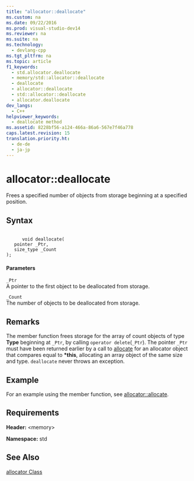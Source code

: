 ```yaml
---
title: "allocator::deallocate"
ms.custom: na
ms.date: 09/22/2016
ms.prod: visual-studio-dev14
ms.reviewer: na
ms.suite: na
ms.technology: 
  - devlang-cpp
ms.tgt_pltfrm: na
ms.topic: article
f1_keywords: 
  - std.allocator.deallocate
  - memory/std::allocator::deallocate
  - deallocate
  - allocator::deallocate
  - std::allocator::deallocate
  - allocator.deallocate
dev_langs: 
  - C++
helpviewer_keywords: 
  - deallocate method
ms.assetid: 8228bf56-a124-466a-86a6-567e7f46a778
caps.latest.revision: 15
translation.priority.ht: 
  - de-de
  - ja-jp
---
```

# allocator::deallocate
Frees a specified number of objects from storage beginning at a specified position.  
  
## Syntax  
  
```  
  
      void deallocate(  
   pointer _Ptr,   
   size_type _Count  
);  
```  
  
#### Parameters  
 `_Ptr`  
 A pointer to the first object to be deallocated from storage.  
  
 `_Count`  
 The number of objects to be deallocated from storage.  
  
## Remarks  
 The member function frees storage for the array of count objects of type **Type** beginning at `_Ptr`, by calling `operator delete`(`_Ptr`). The pointer `_Ptr` must have been returned earlier by a call to [allocate](../vs140/allocator--allocate.md) for an allocator object that compares equal to **\*this**, allocating an array object of the same size and type. `deallocate` never throws an exception.  
  
## Example  
 For an example using the member function, see [allocator::allocate](../vs140/allocator--allocate.md).  
  
## Requirements  
 **Header:** <memory\>  
  
 **Namespace:** std  
  
## See Also  
 [allocator Class](../vs140/allocator-class.md)